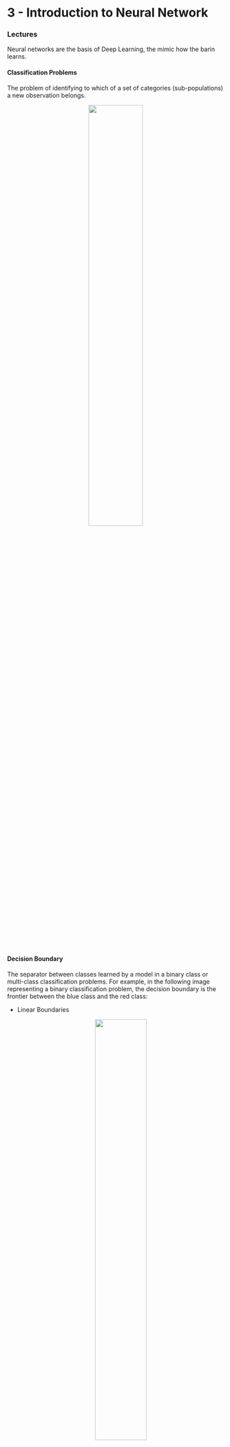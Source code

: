 # 3 - Introduction to Neural Network
### Lectures
  Neural networks are the basis of Deep Learning, the mimic how the barin learns.
#### Classification Problems
  The problem of identifying to which of a set of categories (sub-populations) a new observation belongs.

  <p align="center">
    <img src="./images/lesson-3/classification-problems.PNG" width="50%">
  </p>

#### Decision Boundary
  The separator between classes learned by a model in a binary class or multi-class classification problems. For example, in the following image representing a binary classification problem, the decision boundary is the frontier between the blue class and the red class:

  * Linear Boundaries
    <p align="center">
      <img src="./images/lesson-3/linear-boundaries.PNG" width="50%">
    </p>

  * Higher Dimensions
    <p align="center">
      <img src="./images/lesson-3/higher-dimensions.PNG" width="50%">
    </p>

#### Perceptrons
  A system (either hardware or software) that takes in one or more input values, runs a function on the weighted sum of the inputs, and computes a single output value. In machine learning, the function is typically nonlinear, such as ReLU, sigmoid, or tanh.

  In the following illustration, the perceptron takes n inputs, each of which is itself modified by a weight before entering the perceptron:

  <p align="center">
    <img src="./images/lesson-3/perceptrons.PNG" width="50%">
  </p>

  A perceptron that takes in n inputs, each multiplied by separate
  weights. The perceptron outputs a single value.

  Perceptrons are the (nodes) in deep neural networks. That is, a deep neural network consists of multiple connected perceptrons, plus a backpropagation algorithm to introduce feedback.

#### Why "Neural Networks"?

  <p align="center">
    <img src="./images/lesson-3/why-neural-network.PNG" width="50%">
  </p>

#### Perceptrons as Logical Operators

* AND Perceptron

  <p align="center">
    <img src="./images/lesson-3/and-quiz.png" width="50%">
  </p>

* OR Perceptron

  <p align="center">
    <img src="./images/lesson-3/or-quiz.png" width="50%">
  </p>

    <p align="center">
    <img src="./images/lesson-3/and-to-or.png" width="50%">
  </p>

* NOT Perceptron
  Unlike the other perceptrons we looked at, the NOT operation only cares about one input. The operation returns a 0 if the input is 1 and a 1 if it's a 0. The other inputs to the perceptron are ignored.

* XOR Perceptron

  <p align="center">
    <img src="./images/lesson-3/xor.png" width="50%">
  </p>

#### Perceptron Trick
<p align="center">
  <img src="./images/lesson-3/perceptron-trick.PNG" width="50%">
</p>

#### Perceptron Algorithm
<p align="center">
  <img src="./images/lesson-3/perceptron-algorithm.PNG" width="50%">
</p>

#### Non-Linear Regions
<p align="center">
  <img src="./images/lesson-3/non-linear-regions.PNG" width="50%">
</p>

#### Error Functions
<p align="center">
  <img src="./images/lesson-3/error-functions.PNG" width="50%">
</p>

#### Log-loss Error Function
<p align="center">
  <img src="./images/lesson-3/log-loss-error-function.PNG" width="50%">
</p>

#### Discrete vs Continous
<p align="center">
  <img src="./images/lesson-3/discrete-vs-continous.PNG">
</p>

#### Softmax
A function that provides probabilities for each possible class in a multi-class classification model. The probabilities add up to exactly 1.0. For example, softmax might determine that the probability of a particular image being a duck at 0.67, a beaver at 0.33, and a walrus at 0. (Also called full softmax.)

<p align="center">
  <img src="./images/lesson-3/softmax.PNG" width="50%">
</p>

#### One-Hot Encoding

A sparse vector in which:

* One element is set to 1.
* All other elements are set to 0.

One-hot encoding is commonly used to represent strings or identifiers that have a finite set of possible values. For example, suppose a given botany data set chronicles 15,000 different species, each denoted with a unique string identifier. As part of feature engineering, you'll probably encode those string identifiers as one-hot vectors in which the vector has a size of 15,000.

<p align="center">
  <img src="./images/lesson-3/one-hot-encoding.PNG" width="50%">
</p>


#### Maximum Likelihood
<p align="center">
  <img src="./images/lesson-3/maximum-likelihood.PNG" width="50%">
</p>

#### Cross-Entropy

A generalization of Log Loss to multi-class classification problems. Cross-entropy quantifies the difference between two probability distributions.

<p align="center">
  <img src="./images/lesson-3/cross-entropy.PNG" width="50%">
</p>

#### Multi-Class Cross Entropy
<p align="center">
  <img src="./images/lesson-3/multi-class-cross-entropy.PNG" width="50%">
</p>

#### Logistic Regression
A model that generates a probability for each possible discrete label value in classification problems by applying a sigmoid function to a linear prediction. Although logistic regression is often used in binary classification problems, it can also be used in multi-class classification problems (where it becomes called multi-class logistic regression or multinomial regression).
<p align="center">
  <img src="./images/lesson-3/logistic-regresssion.PNG" width="50%">
</p>

#### Gradient Descent
A technique to minimize loss by computing the gradients of loss with respect to the model's parameters, conditioned on training data. Informally, gradient descent iteratively adjusts parameters, gradually finding the best combination of weights and bias to minimize loss.
<p align="center">
  <img src="./images/lesson-3/gradient-descent.PNG" width="50%">
</p>

#### Feedforward
<p align="center">
  <img src="./images/lesson-3/feedforward.PNG" width="50%">
</p>

#### Backpropagation
The primary algorithm for performing gradient descent on neural networks. First, the output values of each node are calculated (and cached) in a forward pass. Then, the partial derivative of the error with respect to each parameter is calculated in a backward pass through the graph.
<p align="center">
  <img src="./images/lesson-3/backpropagration.PNG" width="50%">
</p>

#### Overfitting & Underfitting
##### Overfitting
Creating a model that matches the training data so closely that the model fails to make correct predictions on new data.
This error due to high variance.

##### Underfitting
Producing a model with poor predictive ability because the model hasn't captured the complexity of the training data. Many problems can cause underfitting, including:

* Training on the wrong set of features.
* Training for too few epochs or at too low a learning rate.
* Training with too high a regularization rate.
* Providing too few hidden layers in a deep neural network.

This error due to high bias

<p align="center">
  <img src="./images/lesson-3/overfitting-and-underfitting.PNG" width="50%">
</p>

#### Early Stopping
A method for regularization that involves ending model training before training loss finishes decreasing. In early stopping, you end model training when the loss on a validation data set starts to increase, that is, when generalization performance worsens.
<p align="center">
  <img src="./images/lesson-3/early-stopping.PNG" width="50%">
</p>

#### Regularization
The penalty on a model's complexity. Regularization helps prevent overfitting. Different kinds of regularization include:

* L1 regularization
* L2 regularization
* Dropout 
* Early stopping : This method prevents Overfitting. We track the loss on the validation set during the training phase and use it to determine when to stop training such that the model is accurate but not overfitting

<p align="center">
  <img src="./images/lesson-3/regularization.PNG" width="50%">
</p>

#### Dropout
A form of regularization useful in training neural networks. Dropout regularization works by removing a random selection of a fixed number of the units in a network layer for a single gradient step. The more units dropped out, the stronger the regularization. This is analogous to training the network to emulate an exponentially large ensemble of smaller networks.
<p align="center">
  <img src="./images/lesson-3/dropout.PNG" width="50%">
</p>

#### Local Minima
<p align="center">
  <img src="./images/lesson-3/local-minima.PNG" width="50%">
</p>

#### Random Restart
<p align="center">
  <img src="./images/lesson-3/random-restart.PNG" width="50%">
</p>

#### Momentum
A sophisticated gradient descent algorithm in which a learning step depends not only on the derivative in the current step, but also on the derivatives of the step(s) that immediately preceded it. Momentum involves computing an exponentially weighted moving average of the gradients over time, analogous to momentum in physics. Momentum sometimes prevents learning from getting stuck in local minima.
<p align="center">
  <img src="./images/lesson-3/momentum.PNG" width="50%">
</p>

### Quizzes
* [Centurion's Note](https://files.slack.com/files-pri/TDBKE3X9D-FE3CP0FNW/download/udacity-pytorch-lesson2-notes.pdf)

### Notebooks
* [Gradient Descent](https://github.com/agungsantoso/deep-learning-v2-pytorch/blob/master/intro-neural-networks/gradient-descent/GradientDescent.ipynb)
* [Analyzing Student Data](https://github.com/agungsantoso/deep-learning-v2-pytorch/blob/master/intro-neural-networks/student-admissions/StudentAdmissions.ipynb)

